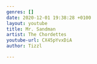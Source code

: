 ```yaml
---
genres: []
date: 2020-12-01 19:38:28 +0100
layout: youtube
title: Mr. Sandman
artist: The Chordettes
youtube-url: CX45pYvxDiA
author: Tizzl

---
```

